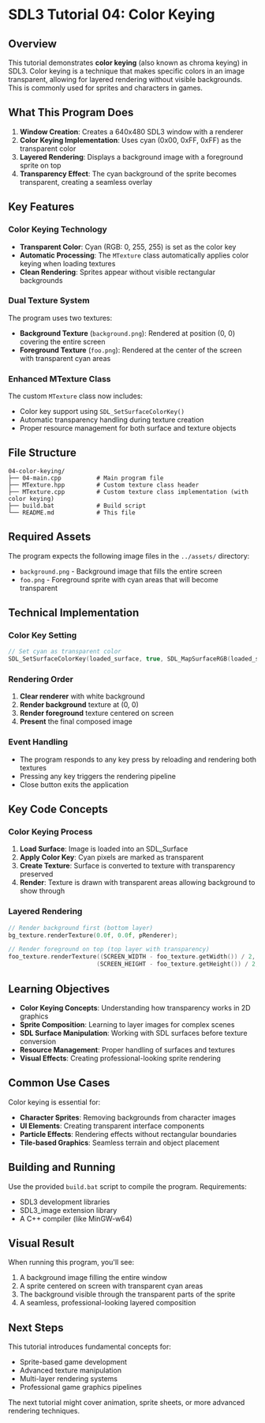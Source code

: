 # SDL3 Tutorial 04: Color Keying

## Overview

This tutorial demonstrates **color keying** (also known as chroma keying) in SDL3. Color keying is a technique that makes specific colors in an image transparent, allowing for layered rendering without visible backgrounds. This is commonly used for sprites and characters in games.

## What This Program Does

1. **Window Creation**: Creates a 640x480 SDL3 window with a renderer
2. **Color Keying Implementation**: Uses cyan (0x00, 0xFF, 0xFF) as the transparent color
3. **Layered Rendering**: Displays a background image with a foreground sprite on top
4. **Transparency Effect**: The cyan background of the sprite becomes transparent, creating a seamless overlay

## Key Features

### Color Keying Technology
- **Transparent Color**: Cyan (RGB: 0, 255, 255) is set as the color key
- **Automatic Processing**: The `MTexture` class automatically applies color keying when loading textures
- **Clean Rendering**: Sprites appear without visible rectangular backgrounds

### Dual Texture System
The program uses two textures:
- **Background Texture** (`background.png`): Rendered at position (0, 0) covering the entire screen
- **Foreground Texture** (`foo.png`): Rendered at the center of the screen with transparent cyan areas

### Enhanced MTexture Class
The custom `MTexture` class now includes:
- Color key support using `SDL_SetSurfaceColorKey()`
- Automatic transparency handling during texture creation
- Proper resource management for both surface and texture objects

## File Structure

```
04-color-keying/
├── 04-main.cpp          # Main program file
├── MTexture.hpp         # Custom texture class header
├── MTexture.cpp         # Custom texture class implementation (with color keying)
├── build.bat            # Build script
└── README.md            # This file
```

## Required Assets

The program expects the following image files in the `../assets/` directory:
- `background.png` - Background image that fills the entire screen
- `foo.png` - Foreground sprite with cyan areas that will become transparent

## Technical Implementation

### Color Key Setting
```cpp
// Set cyan as transparent color
SDL_SetSurfaceColorKey(loaded_surface, true, SDL_MapSurfaceRGB(loaded_surface, 0x00, 0xFF, 0xFF));
```

### Rendering Order
1. **Clear renderer** with white background
2. **Render background** texture at (0, 0)
3. **Render foreground** texture centered on screen
4. **Present** the final composed image

### Event Handling
- The program responds to any key press by reloading and rendering both textures
- Pressing any key triggers the rendering pipeline
- Close button exits the application

## Key Code Concepts

### Color Keying Process
1. **Load Surface**: Image is loaded into an SDL_Surface
2. **Apply Color Key**: Cyan pixels are marked as transparent
3. **Create Texture**: Surface is converted to texture with transparency preserved
4. **Render**: Texture is drawn with transparent areas allowing background to show through

### Layered Rendering
```cpp
// Render background first (bottom layer)
bg_texture.renderTexture(0.0f, 0.0f, pRenderer);

// Render foreground on top (top layer with transparency)
foo_texture.renderTexture((SCREEN_WIDTH - foo_texture.getWidth()) / 2, 
                         (SCREEN_HEIGHT - foo_texture.getHeight()) / 2, pRenderer);
```

## Learning Objectives

- **Color Keying Concepts**: Understanding how transparency works in 2D graphics
- **Sprite Composition**: Learning to layer images for complex scenes
- **SDL Surface Manipulation**: Working with SDL surfaces before texture conversion
- **Resource Management**: Proper handling of surfaces and textures
- **Visual Effects**: Creating professional-looking sprite rendering

## Common Use Cases

Color keying is essential for:
- **Character Sprites**: Removing backgrounds from character images
- **UI Elements**: Creating transparent interface components
- **Particle Effects**: Rendering effects without rectangular boundaries
- **Tile-based Graphics**: Seamless terrain and object placement

## Building and Running

Use the provided `build.bat` script to compile the program. Requirements:
- SDL3 development libraries
- SDL3_image extension library
- A C++ compiler (like MinGW-w64)

## Visual Result

When running this program, you'll see:
1. A background image filling the entire window
2. A sprite centered on screen with transparent cyan areas
3. The background visible through the transparent parts of the sprite
4. A seamless, professional-looking layered composition

## Next Steps

This tutorial introduces fundamental concepts for:
- Sprite-based game development
- Advanced texture manipulation
- Multi-layer rendering systems
- Professional game graphics pipelines

The next tutorial might cover animation, sprite sheets, or more advanced rendering techniques.
